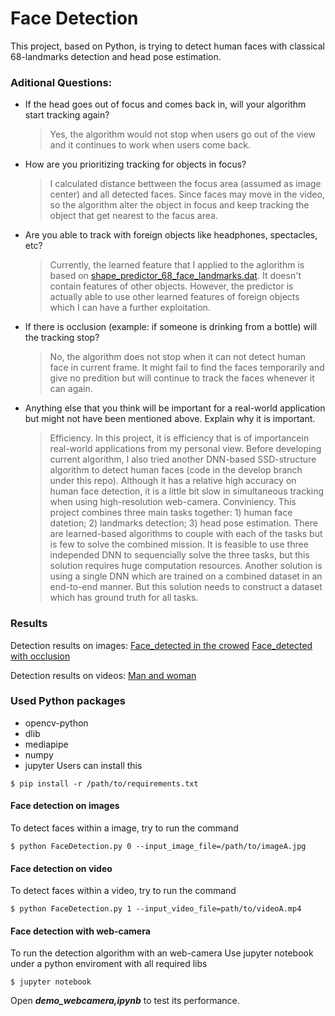 # Face Detection
This project, based on Python, is trying to detect human faces with classical 68-landmarks detection and head pose estimation.

### Aditional Questions:
- If the head goes out of focus and comes back in, will your algorithm start tracking again?
  > Yes, the algorithm would not stop when users go out of the view and it continues to work when users come back.
- How are you prioritizing tracking for objects in focus?
  > I calculated distance bettween the focus area (assumed as image center) and all detected faces. Since faces may move in the video, so the algorithm alter the object in focus and keep tracking the object that get nearest to the facus area. 
- Are you able to track with foreign objects like headphones, spectacles, etc?
  > Currently, the learned feature that I applied to the aglorithm is based on [shape_predictor_68_face_landmarks.dat](test/shape_predictor_68_face_landmarks.dat). It doesn't contain features of other objects. However, the predictor is actually able to use other learned features of foreign objects which I can have a further exploitation. 
- If there is occlusion (example: if someone is drinking from a bottle) will the tracking stop?
  > No, the algorithm does not stop when it can not detect human face in current frame. It might fail to find the faces temporarily and give no predition but will continue to track the faces whenever it can again. 
- Anything else that you think will be important for a real-world application but might not have been mentioned above. Explain why it is important.
  > Efficiency. In this project, it is efficiency that is of importancein real-world applications from my personal view. Before developing current algorithm, I also tried another DNN-based SSD-structure algorithm to detect human faces (code in the develop branch under this repo). Although it has a relative high accuracy on human face detection, it is a little bit slow in simultaneous tracking when using high-resolution web-camera. 
  > Conviniency. This project combines three main tasks together: 1) human face datetion; 2) landmarks detection; 3) head pose estimation. There are learned-based algorithms to couple with each of the tasks but is few to solve the combined mission. It is feasible to use three independed DNN to sequencially solve the three tasks, but this solution requires huge computation resources. Another solution is using a single DNN which are trained on a combined dataset in an end-to-end manner. But this solution needs to construct a dataset which has ground truth for all tasks.

### Results
Detection results on images:
[Face_detected in the crowed](output/crowd_detected.jpg)
[Face_detected with occlusion](output/occlusion_detected.jpg)

Detection results on videos:
[Man and woman](output/head-pose-face-detection-female-and-male_detected.avi)

### Used Python packages
+ opencv-python
+ dlib
+ mediapipe
+ numpy
+ jupyter
Users can install this 
```
$ pip install -r /path/to/requirements.txt
```

#### Face detection on images
To detect faces within a image, try to run the command
```
$ python FaceDetection.py 0 --input_image_file=/path/to/imageA.jpg
```

#### Face detection on video
To detect faces within a video, try to run the command
```
$ python FaceDetection.py 1 --input_video_file=path/to/videoA.mp4
```

#### Face detection with web-camera
To run the detection algorithm with an web-camera
Use jupyter notebook under a python enviroment with all required libs
```
$ jupyter notebook
```
Open ***demo_webcamera,ipynb*** to test its performance. 


